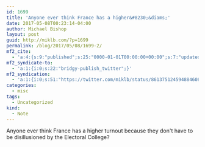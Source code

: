 ```yaml
---
id: 1699
title: 'Anyone ever think France has a higher&#8230;&diams;'
date: 2017-05-08T00:23:14-04:00
author: Michael Bishop
layout: post
guid: http://miklb.com/?p=1699
permalink: /blog/2017/05/08/1699-2/
mf2_cite:
  - 'a:4:{s:9:"published";s:25:"0000-01-01T00:00:00+00:00";s:7:"updated";s:25:"0000-01-01T00:00:00+00:00";s:8:"category";a:1:{i:0;s:0:"";}s:6:"author";a:0:{}}'
mf2_syndicate-to:
  - 'a:1:{i:0;s:22:"bridgy-publish_twitter";}'
mf2_syndication:
  - 'a:1:{i:0;s:51:"https://twitter.com/miklb/status/861375124594884608";}'
categories:
  - misc
tags:
  - Uncategorized
kind:
  - Note
---
```

Anyone ever think France has a higher turnout because they don't have to be disillusioned by the Electoral College? 